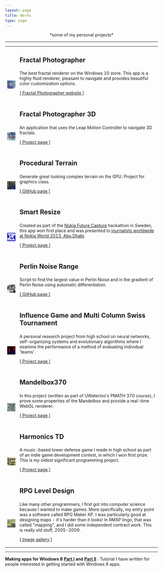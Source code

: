 ```yaml
---
layout: page
title: Works
type: page
---
```


<center>*some of my personal projects*</center>

---------------------------------------

<table class="project-table">
  <tr>
    <td></td>
    <td><h2>Fractal Photographer</h2></td>
  </tr>
  <tr>
    <td class="image-col">
        <a href="http://fractalphotographer.com">
            <img width="200" src="/images/works/fractal.png" />
        </a>
    </td>
    <td>
        The best fractal renderer on the Windows 10 store. This app is a highly fluid renderer, pleasant
        to navigate and provides beautiful color customization options.
        <p>
        <a href="http://fractalphotographer.com/">[ Fractal Photographer website ]</a>
        </p>
    </td>
  </tr>

  <tr>
    <td></td>
    <td><h2>Fractal Photographer 3D</h2></td>
  </tr>
  <tr>
    <td class="image-col">
        <a href="/works/fractal-photographer-3d.html">
            <img width="200" src="/images/works/fractal3d.png" />
        </a>
    </td>
    <td>
        An application that uses the Leap Motion Controller to navigate 3D fractals.
        <p>
        <a href="/works/fractal-photographer-3d.html">[ Project page ]</a>
        </p>
    </td>
  </tr>

  <tr>
    <td></td>
    <td><h2>Procedural Terrain</h2></td>
  </tr>
  <tr>
    <td class="image-col">
        <a href="https://github.com/rudi-c/procedural-terrain-488">
            <img width="200" src="/images/works/terrain.png" />
        </a>
    </td>
    <td>
        Generate great looking complex terrain on the GPU. Project for graphics class.
        <p>
        <a href="https://github.com/rudi-c/procedural-terrain-488">[ GitHub page ]</a>
        </p>
    </td>
  </tr>

  <tr>
    <td></td>
    <td><h2>Smart Resize</h2></td>
  </tr>
  <tr>
    <td class="image-col">
        <a href="/works/smart-resize.html">
            <img width="200" src="/images/works/smartresize.png" />
        </a>
    </td>
    <td>
        Created as part of the <a href="http://developer.nokia.com/futurecapture/">Nokia Future Capture</a> hackathon in Sweden, this app won first place and was presented to <a href="http://www.youtube.com/watch?v=QEZZ44ncnWI">journalists worldwide at Nokia World 2013, Abu Dhabi</a>.
        <p>
        <a href="/works/smart-resize.html">[ Project page ]</a>
        </p>
    </td>
  </tr>

  <tr>
    <td></td>
    <td><h2>Perlin Noise Range</h2></td>
  </tr>
  <tr>
    <td class="image-col">
        <a href="https://github.com/rudi-c/perlin-range">
            <img width="200" src="/images/works/perlin.png" />
        </a>
    </td>
    <td>
        Script to find the largest value in Perlin Noise and in the gradient of Perlin Noise using automatic differentiation.
        <p>
        <a href="https://github.com/rudi-c/perlin-range">[ GitHub page ]</a>
        </p>
    </td>
  </tr>

  <tr>
    <td></td>
    <td><h2>Influence Game and Multi Column Swiss Tournament</h2></td>
  </tr>
  <tr>
    <td class="image-col">
        <a href="/works/influence-game">
            <img width="200" src="/images/works/ann.png" />
        </a>
    </td>
    <td>
        A personal research project from high school on neural networks, self-organizing systems and evolutionary algorithms where I examine the performance of a method of evaluating individual 'teams'.
        <p>
        <a href="/works/influence-game">[ Project page ]</a>
        </p>
    </td>
  </tr>

  <tr>
    <td></td>
    <td><h2>Mandelbox370</h2></td>
  </tr>
  <tr>
    <td class="image-col">
        <a href="http://digitalfreepen.com/mandelbox370">
            <img width="200" src="/images/works/mandelbox.png" />
        </a>
    </td>
    <td>
        In this project (written as part of UWaterloo's PMATH 370 course), I prove some properties of the Mandelbox and provide a real-time WebGL renderer.
        <p>
        <a href="http://digitalfreepen.com/mandelbox370">[ Project page ]</a>
        </p>
    </td>
  </tr>

  <tr>
    <td></td>
    <td><h2>Harmonics TD</h2></td>
  </tr>
  <tr>
    <td class="image-col">
        <a href="/works/harmonics-td.html">
            <img width="200" src="/images/works/harmonicstd.png" />
        </a>
    </td>
    <td>
        A music-based tower defense game I made in high school as part of an indie game development contest, in which I won first prize. This is my oldest significant programming project.
        <p>
        <a href="/works/harmonics-td.html">[ Project page ]</a>
        </p>
    </td>
  </tr>

  <tr>
    <td></td>
    <td><h2>RPG Level Design</h2></td>
  </tr>
  <tr>
    <td class="image-col">
        <a href="/works/rpg-level-design.html">
            <img width="200" src="/images/works/mapping.png" />
        </a>
    </td>
    <td>
        Like many other programmers, I first got into computer science because I wanted to make games. More specifically, my entry point was a software called RPG Maker XP. I was particularly good at designing maps - it's harder than it looks! In RMXP lingo, that was called "mapping", and I did some independent contract work. This is really old stuff, 2005-2009.
        <p>
        <a href="/works/rpg-level-design.html">[ Image gallery ]</a>
        </p>
    </td>
  </tr>
</table>

---------------------------------------

**Making apps for Windows 8 [Part I](http://www.codeproject.com/Articles/485088/Making-apps-for-Windows-8-Part-I-A-Simple-Calculat) and [Part II](http://www.codeproject.com/Articles/485101/Making-apps-for-Windows-8-Part-II-Little-Notes-sam)** : Tutorial I have written for people interested in getting started with Windows 8 apps.
